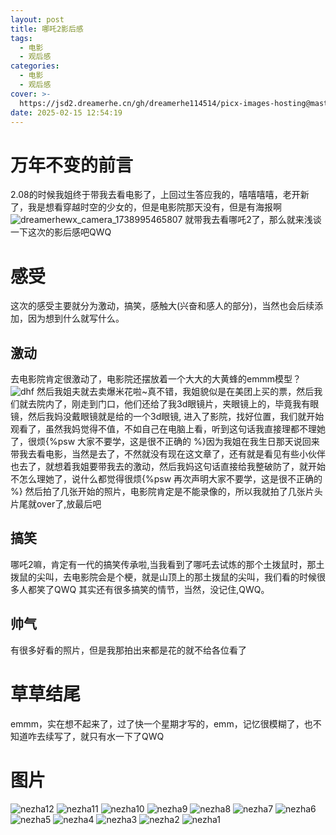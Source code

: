 ```yaml
---
layout: post
title: 哪吒2影后感
tags:
  - 电影
  - 观后感
categories:
  - 电影
  - 观后感
cover: >-
  https://jsd2.dreamerhe.cn/gh/dreamerhe114514/picx-images-hosting@master/dreamerheCanvas-Ruom-(4).77doai49z6.webp
date: 2025-02-15 12:54:19
---
```

# 万年不变的前言
2.08的时候我姐终于带我去看电影了，上回过生答应我的，嘻嘻嘻嘻，老开新了，我是想看穿越时空的少女的，但是电影院那天没有，但是有海报啊
![dreamerhewx_camera_1738995465807](https://jsd2.dreamerhe.cn/gh/dreamerhe114514/picx-images-hosting@master/dreamerhewx_camera_1738995465807.99tgz1p9ms.webp)
就带我去看哪吒2了，那么就来浅谈一下这次的影后感吧QWQ
# 感受
这次的感受主要就分为激动，搞笑，感触大(兴奋和感人的部分)，当然也会后续添加，因为想到什么就写什么。
## 激动
去电影院肯定很激动了，电影院还摆放着一个大大的大黄蜂的emmm模型？
![dhf](https://jsd2.dreamerhe.cn/gh/dreamerhe114514/picx-images-hosting@master/dhf.3k85plab1x.webp)
然后我姐夫就去卖爆米花啦~真不错，我姐貌似是在美团上买的票，然后我们就去院内了，刚走到门口，他们还给了我3d眼镜片，夹眼镜上的，毕竟我有眼镜，然后我妈没戴眼镜就是给的一个3d眼镜,
进入了影院，找好位置，我们就开始观看了，虽然我妈觉得不值，不如自己在电脑上看，听到这句话我直接理都不理她了，很烦{%psw 大家不要学，这是很不正确的 %}因为我姐在我生日那天说回来带我去看电影，当然是去了，不然就没有现在这文章了，还有就是看见有些小伙伴也去了，就想着我姐要带我去的激动，然后我妈这句话直接给我整破防了，就开始不怎么理她了，说什么都觉得很烦{%psw 再次声明大家不要学，这是很不正确的 %}
然后拍了几张开始的照片，电影院肯定是不能录像的，所以我就拍了几张片头片尾就over了,放最后吧
## 搞笑
哪吒2嘛，肯定有一代的搞笑传承啦,当我看到了哪吒去试炼的那个土拨鼠时，那土拨鼠的尖叫，去电影院会是个梗，就是山顶上的那土拨鼠的尖叫，我们看的时候很多人都笑了QWQ
其实还有很多搞笑的情节，当然，没记住,QWQ。
## 帅气
有很多好看的照片，但是我那拍出来都是花的就不给各位看了
# 草草结尾
emmm，实在想不起来了，过了快一个星期才写的，emm，记忆很模糊了，也不知道咋去续写了，就只有水一下了QWQ
# 图片
![nezha12](https://jsd2.dreamerhe.cn/gh/dreamerhe114514/picx-images-hosting@master/nezha12.3d4xu5iypq.webp)
![nezha11](https://jsd2.dreamerhe.cn/gh/dreamerhe114514/picx-images-hosting@master/nezha11.64e02852re.webp)
![nezha10](https://jsd2.dreamerhe.cn/gh/dreamerhe114514/picx-images-hosting@master/nezha10.2vew5khl5d.webp)
![nezha9](https://jsd2.dreamerhe.cn/gh/dreamerhe114514/picx-images-hosting@master/nezha9.6wqvjyloi7.webp)
![nezha8](https://jsd2.dreamerhe.cn/gh/dreamerhe114514/picx-images-hosting@master/nezha8.9dd3yvskem.webp)
![nezha7](https://jsd2.dreamerhe.cn/gh/dreamerhe114514/picx-images-hosting@master/nezha7.5fkqi7hjri.webp)
![nezha6](https://jsd2.dreamerhe.cn/gh/dreamerhe114514/picx-images-hosting@master/nezha6.67xlzxy5ho.webp)
![nezha5](https://jsd2.dreamerhe.cn/gh/dreamerhe114514/picx-images-hosting@master/nezha5.1lbyz8zlu3.webp)
![nezha4](https://jsd2.dreamerhe.cn/gh/dreamerhe114514/picx-images-hosting@master/nezha4.3rbdl0r9l6.webp)
![nezha3](https://jsd2.dreamerhe.cn/gh/dreamerhe114514/picx-images-hosting@master/nezha3.2h8gep9aa1.webp)
![nezha2](https://jsd2.dreamerhe.cn/gh/dreamerhe114514/picx-images-hosting@master/nezha2.1sf6uolr9l.webp)
![nezha1](https://jsd2.dreamerhe.cn/gh/dreamerhe114514/picx-images-hosting@master/nezha1.13lxany892.webp)